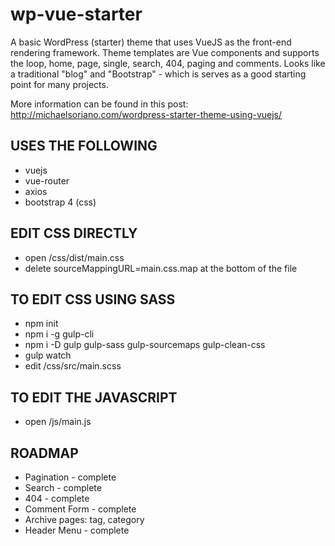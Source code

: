 # wp-vue-starter

A basic WordPress (starter) theme that uses VueJS as the front-end rendering framework. Theme templates are Vue components and supports the loop, home, page, single, search, 404, paging and comments. Looks like a traditional "blog" and "Bootstrap" - which is serves as a good starting point for many projects.

More information can be found in this post: http://michaelsoriano.com/wordpress-starter-theme-using-vuejs/

## USES THE FOLLOWING

- vuejs
- vue-router
- axios
- bootstrap 4 (css) 


## EDIT CSS DIRECTLY

- open /css/dist/main.css
- delete sourceMappingURL=main.css.map at the bottom of the file


## TO EDIT CSS USING SASS

- npm init
- npm i -g gulp-cli
- npm i -D gulp gulp-sass gulp-sourcemaps gulp-clean-css
- gulp watch
- edit /css/src/main.scss

## TO EDIT THE JAVASCRIPT

- open /js/main.js

## ROADMAP

- Pagination - complete
- Search - complete
- 404 - complete
- Comment Form - complete
- Archive pages: tag, category
- Header Menu - complete
